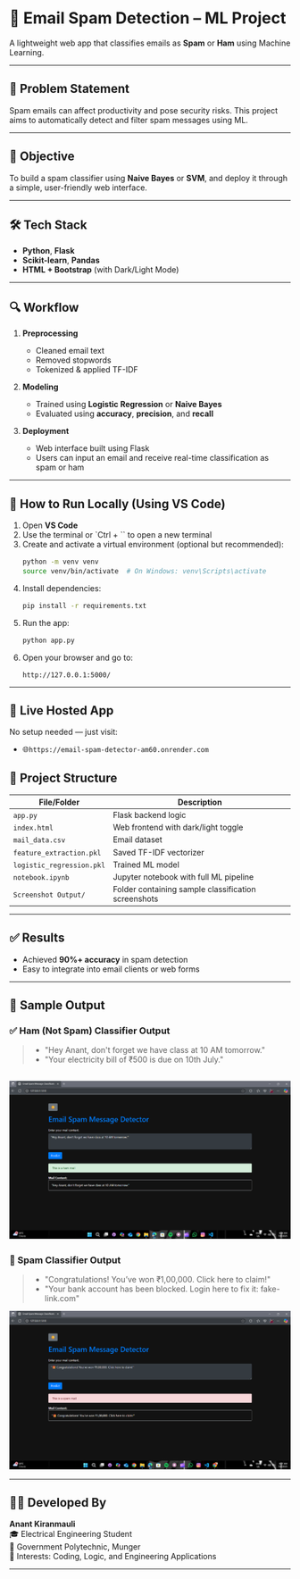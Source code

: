 
# 📧 Email Spam Detection – ML Project

A lightweight web app that classifies emails as **Spam** or **Ham** using Machine Learning.

---

## 🚩 Problem Statement  
Spam emails can affect productivity and pose security risks. This project aims to automatically detect and filter spam messages using ML.

---

## 🎯 Objective  
To build a spam classifier using **Naive Bayes** or **SVM**, and deploy it through a simple, user-friendly web interface.

---

## 🛠️ Tech Stack

- **Python**, **Flask**  
- **Scikit-learn**, **Pandas**  
- **HTML + Bootstrap** (with Dark/Light Mode)

---

## 🔍 Workflow

1. **Preprocessing**
   - Cleaned email text  
   - Removed stopwords  
   - Tokenized & applied TF-IDF

2. **Modeling**
   - Trained using **Logistic Regression** or **Naive Bayes**  
   - Evaluated using **accuracy**, **precision**, and **recall**

3. **Deployment**
   - Web interface built using Flask  
   - Users can input an email and receive real-time classification as spam or ham

---

## 🚀 How to Run Locally (Using VS Code)

1. Open **VS Code**
2. Use the terminal or `Ctrl + \`` to open a new terminal
3. Create and activate a virtual environment (optional but recommended):
    ```bash
    python -m venv venv
    source venv/bin/activate  # On Windows: venv\Scripts\activate
    ```
4. Install dependencies:
    ```bash
    pip install -r requirements.txt
    ```
5. Run the app:
    ```bash
    python app.py
    ```
6. Open your browser and go to:
    ```
    http://127.0.0.1:5000/
    ```
---
## 🔹 Live Hosted App
No setup needed — just visit:
   - 🌐``` https://email-spam-detector-am60.onrender.com
    ```
## 📁 Project Structure

| File/Folder              | Description                              |
|--------------------------|------------------------------------------|
| `app.py`                 | Flask backend logic                      |
| `index.html`             | Web frontend with dark/light toggle      |
| `mail_data.csv`          | Email dataset                            |
| `feature_extraction.pkl` | Saved TF-IDF vectorizer                  |
| `logistic_regression.pkl`| Trained ML model                         |
| `notebook.ipynb`         | Jupyter notebook with full ML pipeline   |
| `Screenshot Output/`     | Folder containing sample classification screenshots |

---

## ✅ Results

- Achieved **90%+ accuracy** in spam detection  
- Easy to integrate into email clients or web forms

---

## 📸 Sample Output

### ✅ Ham (Not Spam) Classifier Output
> - "Hey Anant, don't forget we have class at 10 AM tomorrow."  
> - "Your electricity bill of ₹500 is due on 10th July."

![Ham Classifier Output](screenshots/ham.png)
---

### 🚫 Spam Classifier Output
> - "Congratulations! You’ve won ₹1,00,000. Click here to claim!"  
> - "Your bank account has been blocked. Login here to fix it: fake-link.com"

![Spam Classifier Output](screenshots/spam.png)


---

## 👨‍💻 Developed By

**Anant Kiranmauli**  
🎓 Electrical Engineering Student  
📍 Government Polytechnic, Munger  
🧠 Interests: Coding, Logic, and Engineering Applications

---

